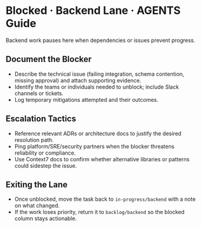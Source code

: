 # Blocked · Backend Lane · AGENTS Guide

Backend work pauses here when dependencies or issues prevent progress.

## Document the Blocker
- Describe the technical issue (failing integration, schema contention, missing approval) and attach supporting evidence.
- Identify the teams or individuals needed to unblock; include Slack channels or tickets.
- Log temporary mitigations attempted and their outcomes.

## Escalation Tactics
- Reference relevant ADRs or architecture docs to justify the desired resolution path.
- Ping platform/SRE/security partners when the blocker threatens reliability or compliance.
- Use Context7 docs to confirm whether alternative libraries or patterns could sidestep the issue.

## Exiting the Lane
- Once unblocked, move the task back to `in-progress/backend` with a note on what changed.
- If the work loses priority, return it to `backlog/backend` so the blocked column stays actionable.
